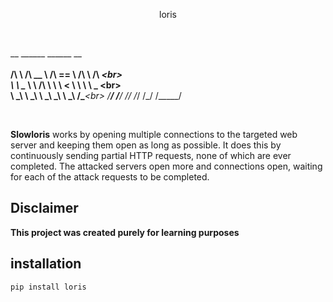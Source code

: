 <p align="center"> loris </p>

<br>


 __         ______     ______     __     ______<br>    
/\ \       /\  __ \   /\  == \   /\ \   /\  ___\<br>   
\ \ \____  \ \ \/\ \  \ \  __<   \ \ \  \ \___  \<br>  
 \ \_____\  \ \_____\  \ \_\ \_\  \ \_\  \/\_____\<br> 
  \/_____/   \/_____/   \/_/ /_/   \/_/   \/_____/<br> 
                                                   
<br>

**Slowloris** works by opening multiple connections to the targeted web server and keeping them open as long as possible. It does this by continuously sending partial HTTP requests, none of which are ever completed. 
The attacked servers open more and connections open, waiting for each of the attack requests to be completed.

## Disclaimer
**This project was created purely for learning purposes**

## installation

```pip install loris ```
